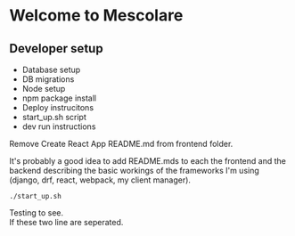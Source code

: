 # Welcome to Mescolare

## Developer setup

- Database setup
- DB migrations
- Node setup
- npm package install
- Deploy instrucitons
- start_up.sh script
- dev run instructions

Remove Create React App README.md from frontend folder.

It's probably a good idea to add README.mds to each the frontend and the backend describing the 
basic workings of the frameworks I'm using (django, drf, react, webpack, my client manager).

`./start_up.sh`

Testing to see.  
If these two line are seperated.
